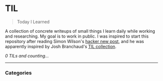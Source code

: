 # TIL
> Today I Learned

A collection of concrete writeups of small things I learn daily while working
and researching. My goal is to work in public. I was inspired to start this
repository after reading Simon Wilson's [hacker new post][1], and he was
apparently inspired by Josh Branchaud's [TIL collection][2].


_0 TILs and counting..._

---

### Categories


[1]: https://github.com/rnrudejr9/every_practice/tree/master/src
[2]: https://github.com/rnrudejr9/every_practice

